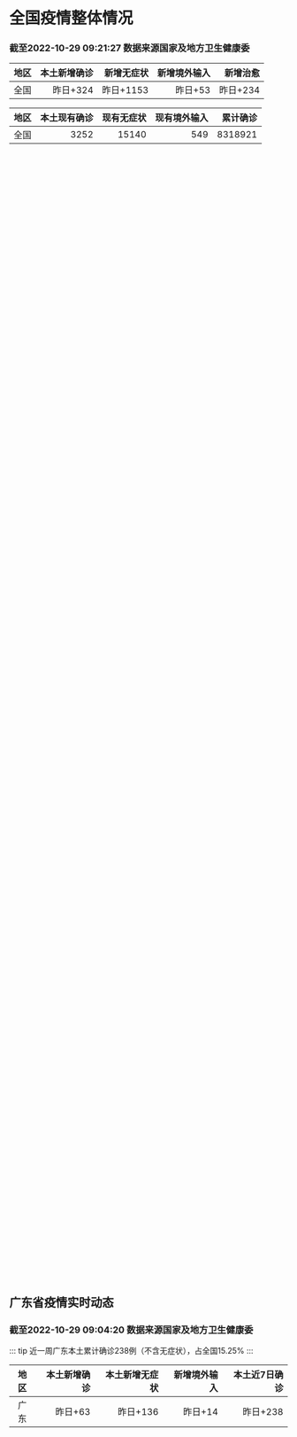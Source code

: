 
# 全国疫情整体情况
### 截至2022-10-29 09:21:27 数据来源国家及地方卫生健康委

|地区|本土新增确诊|新增无症状|新增境外输入|新增治愈|
|:--:|---:|---:|---:|---:|
|全国|昨日+324|昨日+1153|昨日+53|昨日+234|

|地区|本土现有确诊|现有无症状|现有境外输入|累计确诊|
|:--:|---:|---:|---:|---:|
|全国|3252|15140|549|8318921|

<ChinaMap :dataList="dataList" :title="title"/>

<div id="chinaDayModify" style="width:100%;height:500px;margin-bottom:10px;"></div>
<div id="chinaAddHistoryData" style="width:100%;height:500px;margin-bottom:10px;"></div>
<div id="chinaNowHistoryData" style="width:100%;height:500px;margin-bottom:10px;"></div>
<div id="chinaTotalHistoryData" style="width:100%;height:500px;margin-bottom:10px;"></div>


## 广东省疫情实时动态
### 截至2022-10-29 09:04:20 数据来源国家及地方卫生健康委

::: tip 近一周广东本土累计确诊238例（不含无症状），占全国15.25%
:::

|地区|本土新增确诊|本土新增无症状|新增境外输入|本土近7日确诊|
|:--:|---:|---:|---:|---:|
|广东|昨日+63|昨日+136|昨日+14|昨日+238|

<div id="guangdongModify" style="width:100%;height:500px;margin-bottom:10px;"></div>
<div id="guangdongTotalHistory" style="width:100%;height:500px;margin-bottom:10px;"></div>
<div id="guangzhouModifyHistory" style="width:100%;height:500px;margin-bottom:10px;"></div>


<script>
import * as echarts from 'echarts'
export default {
  data(){
    return {
      title: '新增本土确诊',
      dataList: [{name: '台湾', value: 0, addList: []},{name: '香港', value: 0, addList: []},{name: '湖北', value: 0, addList: []},{name: '上海', value: 1, addList: [{name: '嘉定', num: 1},]},{name: '吉林', value: 0, addList: []},{name: '广东', value: 63, addList: [{name: '广州', num: 54},{name: '江门', num: 5},{name: '深圳', num: 2},{name: '阳江', num: 2},]},{name: '海南', value: 0, addList: []},{name: '四川', value: 23, addList: [{name: '绵阳', num: 20},{name: '外省返川人员', num: 2},{name: '宜宾', num: 1},]},{name: '福建', value: 10, addList: [{name: '南平', num: 7},{name: '泉州', num: 2},{name: '厦门', num: 1},]},{name: '北京', value: 20, addList: [{name: '朝阳', num: 6},{name: '未公布来源', num: 3},{name: '通州', num: 3},{name: '丰台', num: 2},{name: '昌平', num: 2},]},{name: '内蒙古', value: 20, addList: [{name: '鄂尔多斯', num: 8},{name: '呼和浩特', num: 5},{name: '赤峰', num: 3},{name: '包头', num: 3},{name: '锡林郭勒', num: 1},]},{name: '陕西', value: 11, addList: [{name: '西安', num: 8},{name: '汉中', num: 3},]},{name: '浙江', value: 1, addList: [{name: '台州', num: 1},]},{name: '河南', value: 3, addList: [{name: '郑州', num: 3},]},{name: '黑龙江', value: 10, addList: [{name: '绥化', num: 9},{name: '哈尔滨', num: 1},]},{name: '山东', value: 3, addList: [{name: '青岛', num: 2},{name: '滨州', num: 1},]},{name: '江苏', value: 20, addList: [{name: '南京', num: 20},]},{name: '云南', value: 3, addList: [{name: '德宏州', num: 3},]},{name: '天津', value: 3, addList: []},{name: '广西', value: 0, addList: []},{name: '河北', value: 0, addList: []},{name: '辽宁', value: 0, addList: []},{name: '新疆', value: 30, addList: [{name: '乌鲁木齐', num: 26},{name: '未公布来源', num: 4},]},{name: '湖南', value: 20, addList: [{name: '邵阳', num: 18},{name: '益阳', num: 2},]},{name: '安徽', value: 2, addList: [{name: '合肥', num: 2},]},{name: '江西', value: 0, addList: []},{name: '西藏', value: 1, addList: [{name: '拉萨', num: 1},]},{name: '甘肃', value: 4, addList: [{name: '兰州', num: 4},]},{name: '重庆', value: 19, addList: [{name: '永川区', num: 18},{name: '江津区', num: 1},]},{name: '山西', value: 54, addList: [{name: '大同', num: 46},{name: '吕梁', num: 5},{name: '太原', num: 2},{name: '阳泉', num: 1},]},{name: '贵州', value: 2, addList: []},{name: '澳门', value: 0, addList: []},{name: '青海', value: 1, addList: []},{name: '宁夏', value: 0, addList: []},{name: '南海诸岛', value: 0, addList: []}]
    }
  },
  mounted () {
    this.chartChDay = echarts.init(document.getElementById("chinaDayModify"), "dark")
,this.chartChAdd = echarts.init(document.getElementById("chinaAddHistoryData"), "dark")
,this.chartChNow = echarts.init(document.getElementById("chinaNowHistoryData"), "dark")
,this.chartChTotal = echarts.init(document.getElementById("chinaTotalHistoryData"), "dark")
,this.chartGdMod = echarts.init(document.getElementById("guangdongModify"), "dark")
,this.chartGdTotal = echarts.init(document.getElementById("guangdongTotalHistory"), "dark")
,this.chartGzMod = echarts.init(document.getElementById("guangzhouModifyHistory"), "dark")


    const option_gd_mod = {
      title: {
        text: '广东疫情新增趋势（人）'
      },
      tooltip: {
        trigger: 'axis'
      },
      legend: {
        data: ['本土新增确诊', '本土新增无症状', '新增境外输入']
      },
      grid: {
        left: '3%',
        right: '4%',
        bottom: '3%',
        containLabel: true
      },
      toolbox: {
        feature: {
          saveAsImage: {}
        }
      },
      xAxis: {
        type: 'category',
        boundaryGap: false,
        data: ["08.31","09.01","09.02","09.03","09.04","09.05","09.06","09.07","09.08","09.09","09.10","09.11","09.12","09.13","09.14","09.15","09.16","09.17","09.18","09.19","09.20","09.21","09.22","09.23","09.24","09.25","09.26","09.27","09.28","09.29","09.30","10.01","10.02","10.03","10.04","10.05","10.06","10.07","10.08","10.09","10.10","10.11","10.12","10.13","10.14","10.15","10.16","10.17","10.18","10.19","10.20","10.21","10.22","10.23","10.24","10.25","10.26","10.27","10.28",]
      },
      yAxis: {
        type: 'value'
      },
      series: [
        {
          name: '本土新增确诊',
          type: 'line',
          stack: 'Total',
          smooth: true,
          data: [40,55,65,79,63,43,42,27,36,26,15,17,7,6,5,5,3,2,1,0,3,1,2,5,6,7,12,4,18,16,22,17,19,27,34,37,41,47,34,31,38,43,36,53,60,35,23,36,50,26,27,19,32,23,33,45,15,27,63,]
        },
        {
          name: '本土新增无症状',
          type: 'line',
          stack: 'Total',
          smooth: true,
          data: [34,41,40,24,26,17,18,12,28,6,10,11,4,3,4,1,1,1,2,1,2,2,4,0,0,5,5,2,5,15,21,10,24,16,24,27,34,27,21,24,25,11,17,21,29,29,38,61,48,58,62,74,59,70,62,67,84,88,136,]
        },
        {
          name: '新增境外输入',
          type: 'line',
          stack: 'Total',
          smooth: true,
          data: [13,16,17,18,16,16,19,6,16,23,19,21,12,11,8,10,15,7,11,15,12,13,14,15,12,19,14,15,21,15,11,29,11,19,18,19,27,10,14,27,27,14,17,15,24,18,18,11,12,14,25,17,9,19,12,6,5,11,14,]
        }
      ]
    };

    const option_gd_total = {
      title: {
        text: '广东疫情概览（人）'
      },
      tooltip: {
        trigger: 'axis'
      },
      legend: {
        data: ['累计确诊', '累计治愈']
      },
      grid: {
        left: '3%',
        right: '4%',
        bottom: '3%',
        containLabel: true
      },
      toolbox: {
        feature: {
          saveAsImage: {}
        }
      },
      xAxis: {
        type: 'category',
        boundaryGap: false,
        data: ["08.31","09.01","09.02","09.03","09.04","09.05","09.06","09.07","09.08","09.09","09.10","09.11","09.12","09.13","09.14","09.15","09.16","09.17","09.18","09.19","09.20","09.21","09.22","09.23","09.24","09.25","09.26","09.27","09.28","09.29","09.30","10.01","10.02","10.03","10.04","10.05","10.06","10.07","10.08","10.09","10.10","10.11","10.12","10.13","10.14","10.15","10.16","10.17","10.18","10.19","10.20","10.21","10.22","10.23","10.24","10.25","10.26","10.27","10.28",]
      },
      yAxis: {
        type: 'value'
      },
      series: [
        {
          name: '累计确诊',
          type: 'line',
          stack: 'Total',
          smooth: true,
          data: [9021,9092,9174,9271,9350,9413,9474,9507,9559,9608,9642,9680,9699,9716,9729,9744,9762,9771,9783,9798,9813,9827,9843,9863,9881,9905,9931,9950,9991,10022,10055,10101,10131,10177,10229,10285,10353,10410,10458,10516,10581,10638,10691,10759,10843,10896,10947,10994,11056,11106,11138,11174,11215,11257,11302,11353,11373,11411,11488,]
        },
        {
          name: '累计治愈',
          type: 'line',
          stack: 'Total',
          smooth: true,
          data: [8620,8641,8671,8708,8725,8744,8775,8804,8831,8855,8888,8923,8959,9011,9075,9140,9140,9140,9140,9140,9140,9140,9529,9529,9529,9529,9529,9529,9529,9529,9529,9529,9529,9529,9529,9529,9877,9877,9877,9972,10007,10048,10091,10127,10127,10127,10178,10239,10298,10298,10298,10298,10298,10298,10298,10298,10298,10298,10298,]
        }
      ]
    };

    const option_gz_mod = {
      title: {
        text: '广州疫情新增趋势（人）'
      },
      tooltip: {
        trigger: 'axis'
      },
      legend: {
        data: ['本土新增确诊', '本土新增无症状']
      },
      grid: {
        left: '3%',
        right: '4%',
        bottom: '3%',
        containLabel: true
      },
      toolbox: {
        feature: {
          saveAsImage: {}
        }
      },
      xAxis: {
        type: 'category',
        boundaryGap: false,
        data: ["0831","0901","0902","0903","0904","0905","0906","0907","0908","0909","0910","0911","0912","0913","0914","0915","0916","0917","0918","0919","0920","0921","0922","0923","0924","0925","0926","0927","0928","0929","0930","1001","1002","1003","1004","1005","1006","1007","1008","1009","1010","1011","1012","1013","1014","1015","1016","1017","1018","1019","1020","1021","1022","1023","1024","1025","1026","1027","1028",]
      },
      yAxis: {
        type: 'value'
      },
      series: [
        {
          name: '本土新增确诊',
          type: 'line',
          stack: 'Total',
          smooth: true,
          data: [5,3,7,4,8,5,6,3,2,0,0,0,0,0,0,0,0,1,0,0,0,0,1,4,5,2,2,0,1,1,2,0,5,10,12,14,21,17,18,5,13,6,10,25,23,20,3,16,22,6,10,12,18,16,22,27,11,19,54,]
        },
        {
          name: '本土新增无症状',
          type: 'line',
          stack: 'Total',
          smooth: true,
          data: [4,2,3,0,1,3,1,1,0,0,0,0,0,0,0,0,1,0,1,0,1,2,4,0,0,0,1,1,0,2,0,0,3,7,5,13,8,12,9,15,1,2,7,3,8,16,27,43,31,44,46,46,39,53,43,46,39,46,85,]
        }
      ]
    };

    const option_ch_day  = {
      series: [
        {
          type: 'treemap',
          data: [
            {
              name: '本土新增确诊昨日+324',
              value: 324,
            },
            {
              name: '新增无症状昨日+1153',
              value: 1153,
            },
            {
              name: '新增境外输入昨日+53',
              value: 53,
            },
            {
              name: '新增治愈昨日+234',
              value: 234,
            },
          ]
        }
      ]
    };

    const option_ch_add = {
      title: {
        text: '新增疫情整体走势'
      },
      tooltip: {
        trigger: 'axis'
      },
      legend: {
        data: ['本土确诊', '无症状感染', '新增境外输入']
      },
      grid: {
        left: '3%',
        right: '4%',
        bottom: '3%',
        containLabel: true
      },
      toolbox: {
        feature: {
          saveAsImage: {}
        }
      },
      xAxis: {
        type: 'category',
        boundaryGap: false,
        data: ["08.29","08.30","08.31","09.01","09.02","09.03","09.04","09.05","09.06","09.07","09.08","09.09","09.10","09.11","09.12","09.13","09.14","09.15","09.16","09.17","09.18","09.19","09.20","09.21","09.22","09.23","09.24","09.25","09.26","09.27","09.28","09.29","09.30","10.01","10.02","10.03","10.04","10.05","10.06","10.07","10.08","10.09","10.10","10.11","10.12","10.13","10.14","10.15","10.16","10.17","10.18","10.19","10.20","10.21","10.22","10.23","10.24","10.25","10.26","10.27","10.28",]
      },
      yAxis: {
        type: 'value'
      },
      series: [
        {
          name: '本土确诊',
          type: 'line',
          stack: 'Total',
          smooth: true,
          data: [349,349,307,318,440,314,303,264,323,241,259,239,179,164,188,196,126,102,76,106,92,104,123,114,121,129,159,235,173,119,106,97,106,116,189,250,223,183,216,447,441,373,427,374,322,249,291,174,182,208,204,164,158,159,155,173,205,297,193,214,324,]
        },
        {
          name: '无症状感染',
          type: 'line',
          stack: 'Total',
          smooth: true,
          data: [1368,1326,1596,1567,1379,1359,1249,1235,1247,1093,1033,994,959,785,727,762,823,746,505,930,715,525,485,512,627,624,601,597,636,625,526,625,549,432,466,626,747,1005,1267,1301,1307,1566,1662,1386,1154,1010,900,668,534,587,630,643,638,658,683,751,875,944,924,1123,1153,]
        },
        {
          name: '新增境外输入',
          type: 'line',
          stack: 'Total',
          smooth: true,
          data: [33,43,61,55,62,70,46,46,57,39,42,51,55,62,54,41,41,59,64,48,55,48,43,51,54,59,58,60,72,75,64,59,66,63,51,57,50,46,72,54,62,61,64,43,50,64,70,70,63,42,43,47,56,56,52,48,41,41,38,48,53,]
        }
      ]
    };

    const option_ch_now = {
      title: {
        text: '现有疫情整体走势'
      },
      tooltip: {
        trigger: 'axis'
      },
      legend: {
        data: ['本土确诊', '无症状感染', '新增境外输入']
      },
      grid: {
        left: '3%',
        right: '4%',
        bottom: '3%',
        containLabel: true
      },
      toolbox: {
        feature: {
          saveAsImage: {}
        }
      },
      xAxis: {
        type: 'category',
        boundaryGap: false,
        data: ["08.29","08.30","08.31","09.01","09.02","09.03","09.04","09.05","09.06","09.07","09.08","09.09","09.10","09.11","09.12","09.13","09.14","09.15","09.16","09.17","09.18","09.19","09.20","09.21","09.22","09.23","09.24","09.25","09.26","09.27","09.28","09.29","09.30","10.01","10.02","10.03","10.04","10.05","10.06","10.07","10.08","10.09","10.10","10.11","10.12","10.13","10.14","10.15","10.16","10.17","10.18","10.19","10.20","10.21","10.22","10.23","10.24","10.25","10.26","10.27","10.28",]
      },
      yAxis: {
        type: 'value'
      },
      series: [
        {
          name: '本土确诊',
          type: 'line',
          stack: 'Total',
          smooth: true,
          data: [5973,5834,5779,5658,5756,5636,5668,5670,5709,5713,5666,5575,5403,5083,4851,4714,4334,3681,3502,3293,3070,2881,2726,2606,2494,2477,2395,2404,2381,2378,2365,2359,2301,2314,2306,2341,2261,2263,2329,2666,2977,3240,3460,3637,3779,3824,3906,3854,3808,3777,3677,3595,3529,3362,3245,3179,3062,3127,3104,3107,3252,]
        },
        {
          name: '无症状感染',
          type: 'line',
          stack: 'Total',
          smooth: true,
          data: [510,501,519,530,551,562,559,557,571,548,560,560,567,568,566,563,550,565,586,572,576,577,571,577,564,563,552,558,585,613,632,610,608,631,623,629,615,620,628,633,641,646,644,623,618,632,657,650,655,636,635,623,624,624,629,605,592,578,562,551,549,]
        },
        {
          name: '新增境外输入',
          type: 'line',
          stack: 'Total',
          smooth: true,
          data: [21729,22052,22906,23471,23260,23287,23491,23860,24163,24009,23400,22660,22555,21919,21298,20832,20206,18729,18148,17756,17213,16241,14762,14010,13518,11627,11277,10573,10414,10373,10105,9829,9770,9618,8814,8449,8109,8069,8744,9419,10193,11206,11944,12805,13455,13998,14442,14606,14679,14750,14715,14774,14658,14360,14193,14094,14026,14399,14475,14817,15140,]
        }
      ]
    };

    const option_ch_total = {
      title: {
        text: '累计疫情整体走势'
      },
      tooltip: {
        trigger: 'axis'
      },
      legend: {
        data: ['确诊(含港澳台)', '死亡(含港澳台)']
      },
      grid: {
        left: '3%',
        right: '4%',
        bottom: '3%',
        containLabel: true
      },
      toolbox: {
        feature: {
          saveAsImage: {}
        }
      },
      xAxis: {
        type: 'category',
        boundaryGap: false,
        data: ["08.29","08.30","08.31","09.01","09.02","09.03","09.04","09.05","09.06","09.07","09.08","09.09","09.10","09.11","09.12","09.13","09.14","09.15","09.16","09.17","09.18","09.19","09.20","09.21","09.22","09.23","09.24","09.25","09.26","09.27","09.28","09.29","09.30","10.01","10.02","10.03","10.04","10.05","10.06","10.07","10.08","10.09","10.10","10.11","10.12","10.13","10.14","10.15","10.16","10.17","10.18","10.19","10.20","10.21","10.22","10.23","10.24","10.25","10.26","10.27","10.28",]
      },
      yAxis: {
        type: 'value'
      },
      series: [
        {
          name: '确诊(含港澳台)',
          type: 'line',
          stack: 'Total',
          smooth: true,
          data: [5868458,5901615,5938060,5974028,6009747,6044288,6080405,6106096,6144277,6187141,6223835,6259551,6296680,6330038,6356783,6404975,6455788,6502479,6545234,6585920,6626392,6655661,6701113,6748819,6792066,6833790,6872895,6912675,6942179,6988610,7037863,7083359,7127469,7171159,7215114,7249310,7299603,7355347,7402656,7454504,7499946,7499946,7578751,7621171,7621171,7621171,7778306,7822739,7865269,7895059,7895059,7895059,8026778,8064765,8101522,8137786,8137786,8137786,8246496,8283181,8318921,]
        },
        {
          name: '死亡(含港澳台)',
          type: 'line',
          stack: 'Total',
          smooth: true,
          data: [24766,24806,24836,24883,24927,24976,25019,25058,25088,25130,25171,25237,25275,25315,25354,25381,25428,25491,25553,25603,25671,25712,25744,25792,25868,26074,26132,26176,26244,26278,26330,26388,26446,26500,26568,26609,21422,26706,26769,26823,26823,26823,26823,26823,26823,26823,26823,26823,26823,26823,26823,26823,26823,26823,26823,26823,26823,26823,26823,26823,26823,]
        }
      ]
    };

    this.chartGdMod.setOption(option_gd_mod);
    this.chartGdTotal.setOption(option_gd_total);
    this.chartGzMod.setOption(option_gz_mod);
    this.chartChDay.setOption(option_ch_day);
    this.chartChAdd.setOption(option_ch_add);
    this.chartChNow.setOption(option_ch_now);
    this.chartChTotal.setOption(option_ch_total);

    window.onresize = () => {
      this.chartGdMod.resize()
      this.chartGdTotal.resize()
      this.chartGzMod.resize()
      this.chartChDay.resize()
      this.chartChAdd.resize()
      this.chartChNow.resize()
      this.chartChTotal.resize()
    }
  }
}
</script>

## 广东省各地区疫情情况

::: danger 218个中高风险地区
:::

|地区|本土新增确诊|本土新增无症状|本土近7日确诊|中高风险地区|
|:--:|---:|---:|---:|---:|
|广州|+54|+85|+167|+135|
|江门|+5|0|+17|+18|
|深圳|+2|+4|+20|+25|
|阳江|+2|0|+4|+5|
|佛山|0|+31|+14|+3|
|梅州|0|+10|+3|+7|
|惠州|0|+1|+4|+5|
|清远|0|+1|+1|0|
|东莞|0|+1|0|0|
|汕头|0|+1|0|0|
|揭阳|0|+1|0|+10|
|珠海|0|+1|0|0|
|中山|0|0|+4|+10|
|肇庆|0|0|+3|0|
|茂名|0|0|+1|0|
|汕尾|0|0|0|0|
|潮州|0|0|0|0|
|湛江|0|0|0|0|
|河源|0|0|0|0|
|云浮|0|0|0|0|
|韶关|0|0|0|0|


## 广东疫情热点动态

  
### 10-29 09:23
::: tip 广州海珠：10月29日开展全区全员核酸检测
文/羊城晚报全媒体记者 邹丽珍10月29日凌晨，广州市海珠区发布通告称，定于2022年10月29日在全区范围内启动全员核酸检测（点位开放时间详见附表）。海珠区提醒，如不按规定参加此次核酸检测造成相应后...

信息来源：羊城派

[阅读全文](https://h5.baike.qq.com/mobile/landing.html?docid=20221029A01DX100&isNews=1&adtag=wxjk.yqssc.yqdt)
:::

### 10-29 09:09
::: tip 深圳南山区、光明区发布最新通告
昨天夜间至今天（29日）

南山区、光明区发布最新通告

一起关注详细消息...

深圳大件事

[阅读全文](https://mp.weixin.qq.com/s?__biz=MzA4NTczOTMzMQ==&mid=2651393236&idx=2&sn=12c379e09ca45b13ad488a9e09678c53&chksm=842efef8b35977ee996e55ba4b0bc81a17223aaffe424aab6134fd38535480161b45a2a23f45&mpshare=1&scene=1&srcid=102940TyqVv8cF2m4ieeIUMD&sharer_sharetime=1667009397416&sharer_shareid=cf6417681f1ab593d86f6816cedb531b&version=4.0.19.6020&platform=win#rd)
:::

### 10-29 00:08
::: tip 汕头澄海通报1名省外来澄货车司机核酸异常，有关活动初步轨迹公布
10月28日晚，汕头市澄海区新型冠状病毒肺炎防控指挥部办公室通报，1名省外来澄货车司机李某某核酸采样检测结果异常，已第一时间闭环转运集中隔离。李某某初步活动轨迹涉金平区京东云物流园，澄海区粤海货场、华...

信息来源：南方PLUS

[阅读全文](https://h5.baike.qq.com/mobile/landing.html?docid=20221029A004LN00&isNews=1&adtag=wxjk.yqssc.yqdt)
:::

### 10-29 00:08
::: tip 同心织密防疫网！梅江区党员志愿者下沉防疫一线
10月24日上午，根据市疫情防控指挥部工作部署，梅江区新型冠状病毒肺炎疫情防控指挥部迅速作出布置，在全区范围内开展区域核酸检测。梅江区上下闻令而动、统筹资源、协同作战，区委组织部迅速发出通知，启动基层...

信息来源：南方PLUS

[阅读全文](https://h5.baike.qq.com/mobile/landing.html?docid=20221029A004L200&isNews=1&adtag=wxjk.yqssc.yqdt)
:::

### 10-29 08:44
::: tip 2022年10月29日广东省新冠肺炎疫情情况
                                                        　　10月28日0-24时，全省新增本土确诊病例63例（广州54例，深圳2例，江门5例，...

信息来源：广东省卫生健康委员会

[阅读全文](https://h5.baike.qq.com/mobile/landing.html?docid=WJW2022102916XGTASE&isNews=1&adtag=wxjk.yqssc.yqdt)
:::

### 10-28 22:53
::: tip 广东揭阳揭西县发现1例核酸检测结果异常人员
“揭阳发布”微信公众号消息，10月28日下午，揭西县在重点管理人群核酸检测中发现1名核酸检测结果异常人员，汪某某，男，37岁。市、县立即启动应急预案，有序开展流调排查、核酸检测、隔离管控、环境消杀等处...

信息来源：界面新闻

[阅读全文](https://h5.baike.qq.com/mobile/landing.html?docid=20221028A0A8DS00&isNews=1&adtag=wxjk.yqssc.yqdt)
:::

### 10-28 22:02
::: tip 最新通报！梅州丰顺新增强化社会面疫情防控措施区域
丰顺县关于强化社会面疫情防控措施的通告（2022年第13号）
广大市民朋友：
面对我县当前疫情防控的严峻形势，为保障人民群众身体健康和生命安全，经专家研判，决定从2022年10月28日14时至10月3...

南方PLUS

[阅读全文](https://view.inews.qq.com/a/20221028A09U7C00?&chlid=news_news_top&uid=100188415180#)
:::

### 10-28 21:16
::: tip 广州市海珠区疫情实时传播指数已降到3.2，但风险依然很高
中国青年报客户端广州10月28日电（中青报·中青网记者 林洁）今天，广州召开新冠肺炎疫情防控新闻发布会。广州市疾病预防控制中心党委书记张周斌表示，海珠区疫情防控经过数天的艰苦奋战，实时传播指数（RT）...

信息来源：中国青年报

[阅读全文](https://h5.baike.qq.com/mobile/landing.html?docid=20221028A09G6500&isNews=1&adtag=wxjk.yqssc.yqdt)
:::

### 10-28 21:02
::: tip 惠来县隆江镇：党建聚力，齐心战疫情
“感谢医护人员！”一句句情真意切感人的肺腑之言，不断涌现在隆江镇区防疫网格群里。“10·19”新冠肺炎疫情发生后，隆江镇党委、镇政府在惠来县委、县政府的领导部署下，发挥基层党组织战斗堡垒和党员先锋模范...

信息来源：南方PLUS

[阅读全文](https://h5.baike.qq.com/mobile/landing.html?docid=20221028A09AEB00&isNews=1&adtag=wxjk.yqssc.yqdt)
:::

### 10-28 20:58
::: tip 佛山顺德大良：明后两日继续暂停线下教学
10月28日，佛山市顺德区大良街道新型冠状病毒肺炎疫情防控指挥部向社会公告，根据疫情防控有关部署，经研究，现将继续暂停线下教学有关事项通告如下：
2022年10月29日-30日（周末），大良街道辖区内...

羊城派

[阅读全文](https://view.inews.qq.com/a/20221028A097Z300?&chlid=news_news_top&uid=100188415180#)
:::

